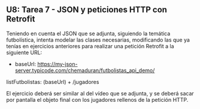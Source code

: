 ## U8: Tarea 7 - JSON y peticiones HTTP con Retrofit

Teniendo en cuenta el JSON que se adjunta, siguiendo la temática futbolística, intenta modelar las clases necesarias, modificando las que ya tenías en ejercicios anteriores para realizar una petición Retrofit a la siguiente URL:

* baseUrl: https://my-json-server.typicode.com/chemaduran/futbolistas_api_demo/

listFutbolistas: (baseUrl) + /jugadores

El ejercicio deberá ser similar al del vídeo que se adjunta, y se deberá sacar por pantalla el objeto final con los jugadores rellenos de la petición HTTP.